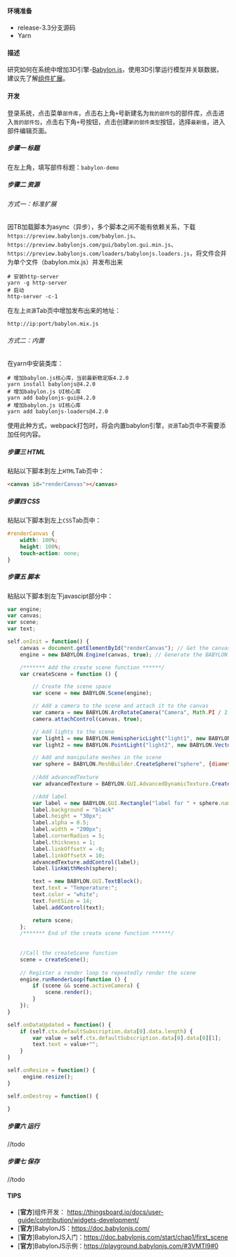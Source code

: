 #### 环境准备

- release-3.3分支源码
- Yarn

#### 描述

研究如何在系统中增加3D引擎-[Babylon.js](https://www.babylonjs.com/)，使用3D引擎运行模型并关联数据，建议先了解[组件扩展](组件扩展.md)。

####  

#### 开发

登录系统，点击菜单`部件库`，点击右上角`+`号新建名为`我的部件包`的部件库，点击进入`我的部件包`，点击右下角`+`号按钮，点击创建`新的部件类型`按钮，选择`最新值`，进入部件编辑页面。



##### 步骤一 标题

在左上角，填写部件标题：`babylon-demo`



##### 步骤二 资源

###### 方式一：标准扩展
因TB加载脚本为async（异步），多个脚本之间不能有依赖关系，下载`https://preview.babylonjs.com/babylon.js`、`https://preview.babylonjs.com/gui/babylon.gui.min.js`、`https://preview.babylonjs.com/loaders/babylonjs.loaders.js`，将文件合并为单个文件（babylon.mix.js）并发布出来
```shell
# 安装http-server
yarn -g http-server
# 启动
http-server -c-1
```
在左上`资源`Tab页中增加发布出来的地址：
```
http://ip:port/babylon.mix.js
```
###### 方式二：内置
在yarn中安装类库：
```shell
# 增加babylon.js核心库，当前最新稳定版4.2.0
yarn install babylonjs@4.2.0
# 增加babylon.js UI核心库
yarn add babylonjs-gui@4.2.0
# 增加babylon.js UI核心库
yarn add babylonjs-loaders@4.2.0
```
使用此种方式，webpack打包时，将会内置babylon引擎，`资源`Tab页中不需要添加任何内容。

##### 步骤三 HTML
粘贴以下脚本到左上`HTML`Tab页中：
```html
<canvas id="renderCanvas"></canvas>
```

##### 步骤四 CSS
粘贴以下脚本到左上`CSS`Tab页中：
```css
#renderCanvas {
    width: 100%;
    height: 100%;
    touch-action: none;
}
```

##### 步骤五 脚本
粘贴以下脚本到左下javascipt部分中：
```javascript
var engine;
var canvas;
var scene;
var text;

self.onInit = function() {
    canvas = document.getElementById("renderCanvas"); // Get the canvas element 
    engine = new BABYLON.Engine(canvas, true); // Generate the BABYLON 3D engine

    /******* Add the create scene function ******/
    var createScene = function () {

        // Create the scene space
        var scene = new BABYLON.Scene(engine);

        // Add a camera to the scene and attach it to the canvas
        var camera = new BABYLON.ArcRotateCamera("Camera", Math.PI / 2, Math.PI / 2, 2, new BABYLON.Vector3(0,0,5), scene);
        camera.attachControl(canvas, true);

        // Add lights to the scene
        var light1 = new BABYLON.HemisphericLight("light1", new BABYLON.Vector3(1, 1, 0), scene);
        var light2 = new BABYLON.PointLight("light2", new BABYLON.Vector3(0, 1, -1), scene);

        // Add and manipulate meshes in the scene
        var sphere = BABYLON.MeshBuilder.CreateSphere("sphere", {diameter:5}, scene);
        
        //Add advancedTexture
        var advancedTexture = BABYLON.GUI.AdvancedDynamicTexture.CreateFullscreenUI("UI");

        //Add label
        var label = new BABYLON.GUI.Rectangle("label for " + sphere.name);
        label.background = "black"
        label.height = "30px";
        label.alpha = 0.5;
        label.width = "200px";
        label.cornerRadius = 5;
        label.thickness = 1;
        label.linkOffsetY = -0;
        label.linkOffsetX = 10;
        advancedTexture.addControl(label); 
        label.linkWithMesh(sphere);

        text = new BABYLON.GUI.TextBlock();
        text.text = "Temperature:";
        text.color = "white";
        text.fontSize = 14;
        label.addControl(text);

        return scene;
    };
    /******* End of the create scene function ******/    
    
    
    //Call the createScene function
    scene = createScene();
        
    // Register a render loop to repeatedly render the scene
    engine.runRenderLoop(function () { 
        if (scene && scene.activeCamera) {
            scene.render();
        }
    });
}

self.onDataUpdated = function() {
    if (self.ctx.defaultSubscription.data[0].data.length) {
        var value = self.ctx.defaultSubscription.data[0].data[0][1];
        text.text = value+"";
    }
}

self.onResize = function() {
     engine.resize();  
}

self.onDestroy = function() {
   
}

```

##### 步骤六 运行

//todo



##### 步骤七 保存

//todo



#### TIPS

- [**官方**]组件开发： https://thingsboard.io/docs/user-guide/contribution/widgets-development/
- [**官方**]BabylonJS：https://doc.babylonjs.com/
- [**官方**]BabylonJS入门：https://doc.babylonjs.com/start/chap1/first_scene
- [**官方**]BabylonJS示例：https://playground.babylonjs.com/#3VMTI9#0